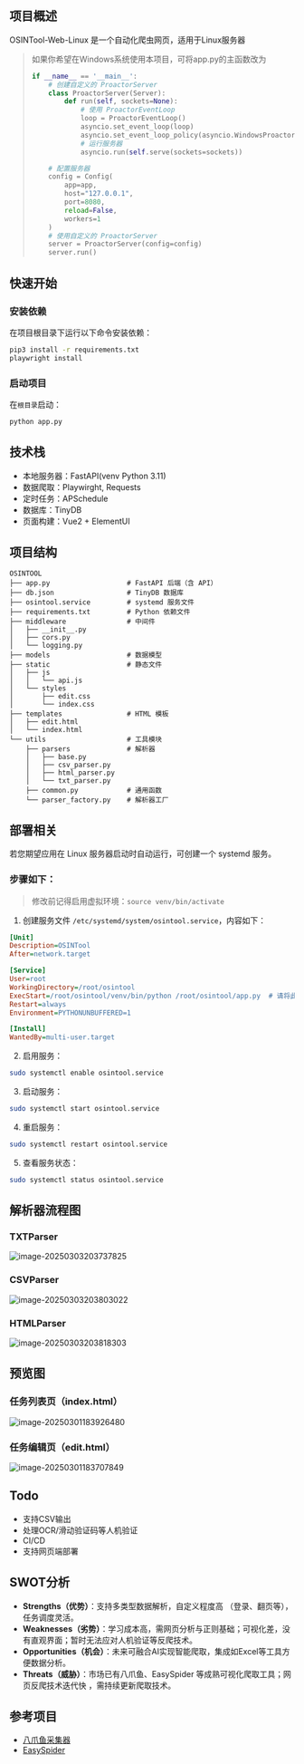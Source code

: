 ## 项目概述

OSINTool-Web-Linux 是一个自动化爬虫网页，适用于Linux服务器

> 如果你希望在Windows系统使用本项目，可将app.py的主函数改为
>
> ```python
> if __name__ == '__main__':
>     # 创建自定义的 ProactorServer
>     class ProactorServer(Server):
>         def run(self, sockets=None):
>             # 使用 ProactorEventLoop
>             loop = ProactorEventLoop()
>             asyncio.set_event_loop(loop)
>             asyncio.set_event_loop_policy(asyncio.WindowsProactorEventLoopPolicy())
>             # 运行服务器
>             asyncio.run(self.serve(sockets=sockets))
>
>     # 配置服务器
>     config = Config(
>         app=app,
>         host="127.0.0.1",
>         port=8080,
>         reload=False,
>         workers=1
>     )
>     # 使用自定义的 ProactorServer
>     server = ProactorServer(config=config)
>     server.run()
> ```



## 快速开始

### 安装依赖

在项目根目录下运行以下命令安装依赖：

```bash
pip3 install -r requirements.txt
playwright install
```

### 启动项目

在`根目录`启动：

```bash
python app.py
```

## 技术栈

- 本地服务器：FastAPI(venv Python 3.11)
- 数据爬取：Playwirght, Requests
- 定时任务：APSchedule
- 数据库：TinyDB
- 页面构建：Vue2 + ElementUI

## 项目结构

```
OSINTOOL
├── app.py                   # FastAPI 后端（含 API）
├── db.json                  # TinyDB 数据库
├── osintool.service         # systemd 服务文件
├── requirements.txt         # Python 依赖文件
├── middleware               # 中间件
│   ├── __init__.py
│   ├── cors.py
│   └── logging.py
├── models                   # 数据模型
├── static                   # 静态文件
│   ├── js
│   │   └── api.js
│   └── styles
│       ├── edit.css
│       └── index.css
├── templates                # HTML 模板
│   ├── edit.html
│   └── index.html
└── utils                    # 工具模块
    ├── parsers              # 解析器
    │   ├── base.py
    │   ├── csv_parser.py
    │   ├── html_parser.py
    │   └── txt_parser.py
    ├── common.py            # 通用函数
    └── parser_factory.py    # 解析器工厂
```

## 部署相关

若您期望应用在 Linux 服务器启动时自动运行，可创建一个 systemd 服务。

### 步骤如下：
> 修改前记得启用虚拟环境：`source venv/bin/activate`
1. 创建服务文件 `/etc/systemd/system/osintool.service`，内容如下：

```ini
[Unit]
Description=OSINTool
After=network.target

[Service]
User=root
WorkingDirectory=/root/osintool
ExecStart=/root/osintool/venv/bin/python /root/osintool/app.py  # 请将此处修改为 python 和 app.py 的实际位置
Restart=always
Environment=PYTHONUNBUFFERED=1

[Install]
WantedBy=multi-user.target
```

2. 启用服务：

```bash
sudo systemctl enable osintool.service
```

3. 启动服务：

```bash
sudo systemctl start osintool.service
```

4. 重启服务：

```bash
sudo systemctl restart osintool.service
```

5. 查看服务状态：

```bash
sudo systemctl status osintool.service
```

## 解析器流程图

### TXTParser

![image-20250303203737825](https://djchan-xyz.pages.dev/file/AgACAgUAAyEGAASJIjr1AAICiGfFoxi3bIdwvIiU94eog5ZbiCJeAAL1wzEb3fAwVtcmLMAcq5nmAQADAgADeQADNgQ.png)

### CSVParser

![image-20250303203803022](https://djchan-xyz.pages.dev/file/AgACAgUAAyEGAASJIjr1AAICiWfFoxqbPOEoQK6CWQAB1IGh73xkhAAC9sMxG93wMFaYhIPtx2weqQEAAwIAA3kAAzYE.png)

### HTMLParser

![image-20250303203818303](https://djchan-xyz.pages.dev/file/AgACAgUAAyEGAASJIjr1AAICimfFoxzLLYq7shI0c8LBIn8n1p5WAAL3wzEb3fAwVmpaMTByYxv2AQADAgADeQADNgQ.png)

## 预览图

### 任务列表页（index.html）

![image-20250301183926480](https://djchan-xyz.pages.dev/file/AgACAgUAAyEGAASJIjr1AAICh2fC4-HOyqgoF9BA7GQzpsEpu2L0AAI3wTEb6_wYVsDmm7bD_FC7AQADAgADdwADNgQ.png)

### 任务编辑页（edit.html）

![image-20250301183707849](https://djchan-xyz.pages.dev/file/AgACAgUAAyEGAASJIjr1AAIChmfC41tJdUTdt5uvGi1PxAxR2Ce1AAI1wTEb6_wYVtBNUuqQoP4PAQADAgADdwADNgQ.png)


## Todo

- 支持CSV输出
- 处理OCR/滑动验证码等人机验证
- CI/CD
- 支持网页端部署



## SWOT分析

- **Strengths（优势）**：支持多类型数据解析，自定义程度高 （登录、翻页等），任务调度灵活。
- **Weaknesses（劣势）**：学习成本高，需网页分析与正则基础；可视化差，没有直观界面；暂时无法应对人机验证等反爬技术。
- **Opportunities（机会）**：未来可融合AI实现智能爬取，集成如Excel等工具方便数据分析。
- **Threats（威胁）**：市场已有八爪鱼、EasySpider 等成熟可视化爬取工具；网页反爬技术迭代快 ，需持续更新爬取技术。



## 参考项目

- [八爪鱼采集器](https://www.bazhuayu.com/)
- [EasySpider](https://www.easyspider.net/)